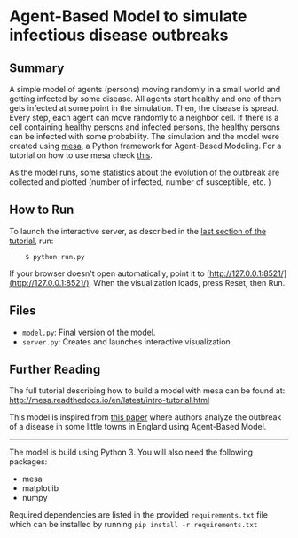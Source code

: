 # Agent-Based Model to simulate infectious disease outbreaks

## Summary

A simple model of agents (persons) moving randomly in a small world and getting infected by some disease. All agents start healthy and one of them gets infected at some point in the simulation. Then, the disease is spread. Every step, each agent can move randomly to a neighbor cell. If there is a cell containing healthy persons and infected persons, the healthy persons can be infected with some probability. The simulation and the model were created using [mesa](https://github.com/projectmesa/mesa/), a Python framework for Agent-Based Modeling. For a tutorial on how to use mesa check [this](http://mesa.readthedocs.io/en/latest/intro-tutorial.html).

As the model runs, some statistics about the evolution of the outbreak are collected and plotted (number of infected, number of susceptible, etc. )

## How to Run

To launch the interactive server, as described in the [last section of the tutorial](http://mesa.readthedocs.io/en/latest/intro-tutorial.html#adding-visualization), run:

```
    $ python run.py
```

If your browser doesn't open automatically, point it to [http://127.0.0.1:8521/](http://127.0.0.1:8521/). When the visualization loads, press Reset, then Run.


## Files

* ``model.py``: Final version of the model.
* ``server.py``: Creates and launches interactive visualization.

## Further Reading

The full tutorial describing how to build a model with mesa can be found at:
http://mesa.readthedocs.io/en/latest/intro-tutorial.html

This model is inspired from [this paper](https://journals.plos.org/plosone/article?id=10.1371/journal.pone.0208775) where authors analyze the outbreak of a disease in some little towns in England using Agent-Based Model.

 ____
The model is build using Python 3. You will also need the following packages:
* mesa
* matplotlib
* numpy

Required dependencies are listed in the provided `requirements.txt` file which can be installed by running `pip install -r requirements.txt`
